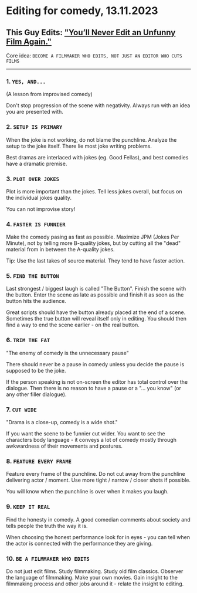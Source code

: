 # Editing for comedy, 13.11.2023

## This Guy Edits: ["You’ll Never Edit an Unfunny Film Again."](https://www.youtube.com/watch?v=W1Mafk58zS0)

Core idea: `BECOME A FILMMAKER WHO EDITS, NOT JUST AN EDITOR WHO CUTS FILMS`

---

### 1. `YES, AND...`

(A lesson from improvised comedy)

Don't stop progression of the scene with negativity. Always run with an idea you are presented with.

### 2. `SETUP IS PRIMARY`

When the joke is not working, do not blame the punchline.
Analyze the setup to the joke itself. There lie most joke writing problems.

Best dramas are interlaced with jokes (eg. Good Fellas), and best comedies have a dramatic premise.

### 3. `PLOT OVER JOKES`

Plot is more important than the jokes. Tell less jokes overall, but focus on the individual jokes quality.

You can not improvise story!

### 4. `FASTER IS FUNNIER`

Make the comedy pasing as fast as possible. Maximize JPM (Jokes Per Minute), not by telling more B-quality jokes, but by cutting all the "dead" material from in between the A-quality jokes.

Tip: Use the last takes of source material. They tend to have faster action.

### 5. `FIND THE BUTTON`

Last strongest / biggest laugh is called "The Button".
Finish the scene with the button. Enter the scene as late as possible and finish it as soon as the button hits the audience.

Great scripts should have the button already placed at the end of a scene. Sometimes the true button will reveal itself only in editing. You should then find a way to end the scene earlier - on the real button.

### 6. `TRIM THE FAT`

"The enemy of comedy is the unnecessary pause"

There should never be a pause in comedy unless you decide the pause is supposed to be the joke.

If the person speaking is not on-screen the editor has total control over the dialogue. Then there is no reason to have a pause or a "... you know" (or any other filler dialogue).

### 7. `CUT WIDE`

"Drama is a close-up, comedy is a wide shot."

If you want the scene to be funnier cut wider. You want to see the characters body language - it conveys a lot of comedy mostly through awkwardness of their movements and postures.

### 8. `FEATURE EVERY FRAME`

Feature every frame of the punchline. Do not cut away from the punchline delivering actor / moment. Use more tight / narrow / closer shots if possible.

You will know when the punchline is over when it makes you laugh.

### 9. `KEEP IT REAL`

Find the honesty in comedy.
A good comedian comments about society and tells people the truth the way it is.

When choosing the honest performance look for in eyes - you can tell when the actor is connected with the performance they are giving.

### 10. `BE A FILMMAKER WHO EDITS`

Do not just edit films. Study filmmaking. Study old film classics. Observer the language of filmmaking. Make your own movies. Gain insight to the filmmaking process and other jobs around it - relate the insight to editing.
